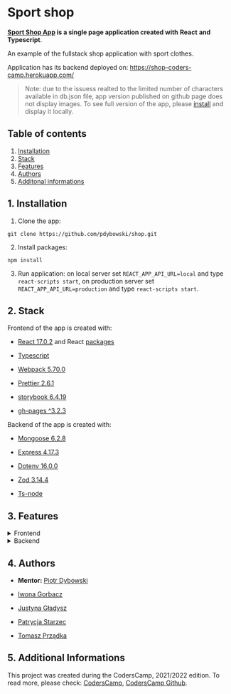 # Sport shop

**[Sport Shop App](https://pdybowski.github.io/shop/) is a single page application created with** **React** **and** **Typescript**.

An example of the fullstack shop application with sport clothes.

Application has its backend deployed on: https://shop-coders-camp.herokuapp.com/

> Note: due to the issuess realted to the limited number of characters available in db.json file, app version published on github page does not display images. To see full version of the app, please [install](#1-installation) and display it locally.

## Table of contents

1.  [Installation](#1-installation)
2.  [Stack](#2-stack)
3.  [Features](#3-features)
4.  [Authors](#4-authors)
5.  [Additonal informations](#5-additional-informations)

## 1. Installation

1. Clone the app:

`git clone https://github.com/pdybowski/shop.git`

2. Install packages:

`npm install`

3. Run application:
   on local server set `REACT_APP_API_URL=local` and type `react-scripts start`,
   on production server set `REACT_APP_API_URL=production` and type `react-scripts start`.

## 2. Stack

Frontend of the app is created with:

- [React 17.0.2](https://reactjs.org/) and React [packages](https://github.com/pdybowski/healthy-food/blob/master/package.json)

- [Typescript](https://www.typescriptlang.org/)

- [Webpack 5.70.0](https://webpack.js.org/)

- [Prettier 2.6.1](https://prettier.io/)

- [storybook 6.4.19](https://storybook.js.org/)

- [gh-pages ^3.2.3](https://pages.github.com/)

Backend of the app is created with:

- [Mongoose 6.2.8](https://mongoosejs.com/)

- [Express 4.17.3](https://expressjs.com/)

- [Dotenv 16.0.0](https://www.npmjs.com/package/dotenv)

- [Zod 3.14.4](https://github.com/colinhacks/zod)

- [Ts-node](https://www.npmjs.com/package/ts-node)

## 3. Features

<details><summary>Frontend</summary>
-   Available sports
-   Woman clothes
-   Man clothes
-   Children clothes
-   Brands
-   Bestsellers
</details>

<details><summary>Backend</summary>
-   Brand model
-   Product model
-   Sport model
-   Shirt model
-   Shoe model
-   Pants model
</details>

## 4. Authors

- **Mentor:** [Piotr Dybowski](https://github.com/pdybowski)

- [Iwona Gorbacz](https://github.com/igorbacz)

- [Justyna Gładysz](https://github.com/jusgladysz)

- [Patrycja Starzec](https://github.com/patrycjastarzec)

- [Tomasz Prządka](https://github.com/altNameForStudying)

## 5. Additional Informations

This project was created during the CodersCamp, 2021/2022 edition. To read more, please check: [CodersCamp](https://www.coderscamp.edu.pl/), [CodersCamp Github](https://github.com/CodersCamp2021).

